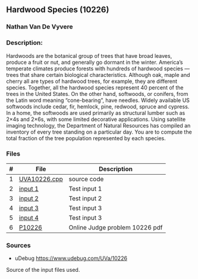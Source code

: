 ## Hardwood Species (10226)
### Nathan Van De Vyvere

### Description: 
Hardwoods are the botanical group of trees that have broad leaves,
produce a fruit or nut, and generally go dormant in the winter.
America’s temperate climates produce forests with hundreds of
hardwood species —trees that share certain biological characteristics.
Although oak, maple and cherry all are types of hardwood trees, for
example, they are different species. Together, all the hardwood species
represent 40 percent of the trees in the United States.
On the other hand, softwoods, or conifers, from the Latin word
meaning “cone-bearing”, have needles. Widely available US softwoods
include cedar, fir, hemlock, pine, redwood, spruce and cypress. In a
home, the softwoods are used primarily as structural lumber such as
2×4s and 2×6s, with some limited decorative applications.
Using satellite imaging technology, the Department of Natural Resources has compiled an inventory
of every tree standing on a particular day. You are to compute the total fraction of the tree population
represented by each species.

### Files

|   #   | File                       | Description                                                |
| :---: | -------------------------- | ---------------------------------------------------------- |
|1|[UVA10226.cpp](UVA10226.cpp)|source code|
|2|[input 1](in1.txt)|Test input 1|
|3|[input 2](in2.txt)|Test input 2|
|4|[input 3](in3.txt)|Test input 3|
|5|[input 4](in4.txt)|Test input 3|
|6|[P10226](10226.pdf)|Online Judge problem 10226 pdf|

### Sources

- uDebug https://www.udebug.com/UVa/10226

Source of the input files used.
